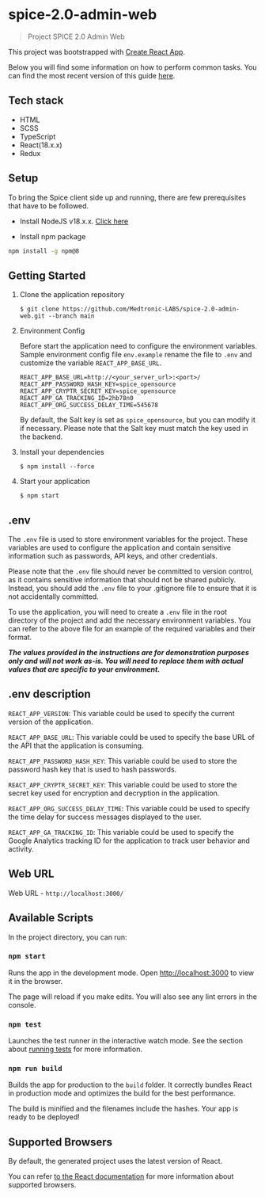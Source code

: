 # spice-2.0-admin-web

> Project SPICE 2.0 Admin Web

This project was bootstrapped with [Create React App](https://github.com/facebookincubator/create-react-app).

Below you will find some information on how to perform common tasks.
You can find the most recent version of this guide [here](https://github.com/facebook/create-react-app/blob/master/README.md).


## Tech stack

- HTML
- SCSS
- TypeScript
- React(18.x.x)
- Redux


## Setup

To bring the Spice client side up and running, there are few prerequisites that have to be followed.

- Install NodeJS v18.x.x. [Click here](https://nodejs.org/en/download)

- Install npm package

```sh
npm install -g npm@8
```

## Getting Started

1. Clone the application repository

   ```
   $ git clone https://github.com/Medtronic-LABS/spice-2.0-admin-web.git --branch main
   ```

2. Environment Config

   Before start the application need to configure the environment variables.
   Sample environment config file `env.example` rename the file to `.env` and customize the variable `REACT_APP_BASE_URL`.

   ```properties
   REACT_APP_BASE_URL=http://<your_server_url>:<port>/
   REACT_APP_PASSWORD_HASH_KEY=spice_opensource
   REACT_APP_CRYPTR_SECRET_KEY=spice_opensource
   REACT_APP_GA_TRACKING_ID=2hb78n0
   REACT_APP_ORG_SUCCESS_DELAY_TIME=545678
   ```
   By default, the Salt key is set as `spice_opensource`, but you can modify it if necessary. Please note that the Salt key must match the key used in the backend.

3. Install your dependencies

   ```
   $ npm install --force
   ```

4. Start your application
   ```
   $ npm start
   ```

## .env

The `.env` file is used to store environment variables for the project. These variables are used to configure the
application and contain sensitive information such as passwords, API keys, and other credentials.

Please note that the `.env` file should never be committed to version control, as it contains sensitive information that
should not be shared publicly. Instead, you should add the `.env` file to your .gitignore file to ensure that it is not
accidentally committed.

To use the application, you will need to create a `.env` file in the root directory of the project and add the necessary
environment variables. You can refer to the above file for an example of the required variables and their format.

***The values provided in the
instructions are for demonstration purposes only and will not work as-is. You will need to replace them with actual
values that are specific to your environment.***

## .env description

`REACT_APP_VERSION`: This variable could be used to specify the current version of the application.

`REACT_APP_BASE_URL`: This variable could be used to specify the base URL of the API that the application is consuming.

`REACT_APP_PASSWORD_HASH_KEY`: This variable could be used to store the password hash key that is used to hash passwords.

`REACT_APP_CRYPTR_SECRET_KEY`: This variable could be used to store the secret key used for encryption and decryption in the application.

`REACT_APP_ORG_SUCCESS_DELAY_TIME`: This variable could be used to specify the time delay for success messages displayed to the user.

`REACT_APP_GA_TRACKING_ID`: This variable could be used to specify the Google Analytics tracking ID for the application to track user behavior and activity.

## Web URL

Web URL - `http://localhost:3000/`

## Available Scripts

In the project directory, you can run:

### `npm start`

Runs the app in the development mode.
Open [http://localhost:3000](http://localhost:3000) to view it in the browser.

The page will reload if you make edits.
You will also see any lint errors in the console.

### `npm test`

Launches the test runner in the interactive watch mode.
See the section about [running tests](#running-tests) for more information.

### `npm run build`

Builds the app for production to the `build` folder.
It correctly bundles React in production mode and optimizes the build for the best performance.

The build is minified and the filenames include the hashes.
Your app is ready to be deployed!

## Supported Browsers

By default, the generated project uses the latest version of React.

You can refer [to the React documentation](https://reactjs.org/docs/react-dom.html#browser-support) for more information about supported browsers.
